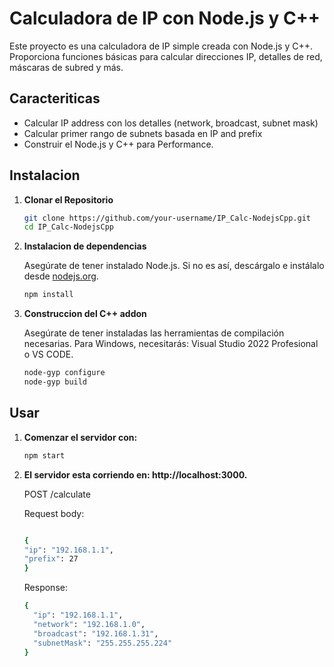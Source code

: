 # Calculadora de IP con Node.js y C++

Este proyecto es una calculadora de IP simple creada con Node.js y C++. Proporciona funciones básicas para calcular direcciones IP, detalles de red, máscaras de subred y más.

## Caracteriticas

- Calcular IP address con los detalles (network, broadcast, subnet mask)
- Calcular primer rango de subnets basada en IP and prefix
- Construir el Node.js y C++ para Performance.

## Instalacion

1. **Clonar el Repositorio**

    ```bash
    git clone https://github.com/your-username/IP_Calc-NodejsCpp.git
    cd IP_Calc-NodejsCpp
    ```

2. **Instalacion de dependencias**

    Asegúrate de tener instalado Node.js. Si no es así, descárgalo e instálalo desde [nodejs.org](https://nodejs.org/).

    ```bash
    npm install
    ```

3. **Construccion del C++ addon**

    Asegúrate de tener instaladas las herramientas de compilación necesarias. Para Windows, necesitarás: Visual Studio 2022 Profesional o VS CODE.

    ```bash
    node-gyp configure
    node-gyp build
    ```

## Usar

1. **Comenzar el servidor con:**

    ```bash
    npm start
    ```

2. **El servidor esta corriendo en: http://localhost:3000.**

    POST /calculate

    Request body:
    
    ```bash

    {
    "ip": "192.168.1.1",
    "prefix": 27
    }

    ```

    Response:
    
    ```bash
    {
      "ip": "192.168.1.1",
      "network": "192.168.1.0",
      "broadcast": "192.168.1.31",
      "subnetMask": "255.255.255.224"
    }
    ```

